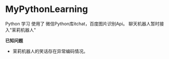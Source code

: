 # MyPythonLearning
Python 学习
使用了 微信Python库itchat，百度图片识别Api。
聊天机器人暂时接入"茉莉机器人"

**已知问题**

+ 茉莉机器人的笑话存在异常编码情况。
